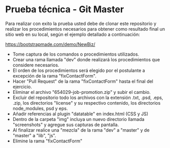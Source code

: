 # Prueba técnica - Git Master

Para realizar con exito la prueba usted debe de clonar este repositorio y realizar los procedimientos necesarios para obtener como resultado final un sitio web en su local, según el ejemplo detallado a continuación:

https://bootstrapmade.com/demo/NewBiz/

- Tome captura de los comandos o procedimientos utilizados.
- Crear una rama llamada "dev" donde realizará los procedimientos que considere necesarios. 
- El orden de los procedimientos será elegido por el postulante a excepción de la rama "fixContactForm".
- Hacer "Pull Request" de la rama "fixContactForm" hasta el final del ejercicio. 
- Eliminar el archivo "654029-job-promotion.zip" y subir el cambio. 
- Excluir del repositorio todo los archivos con la extensión .txt, .psd, .eps, .zip, los directorios "license" y su respectivo contenido, los directorios node_modules, psd y eps. 
- Añadir referencias al plugin "datatable" en index.html (CSS y JS)
- Dentro de la carpeta "img" incluya un nuevo directorio llamada "screenshots" y agregue sus capturas de pantalla.
- Al finalizar realice una "mezcla" de la rama "dev" a "master" y de "master" a "lib", "js". 
- Elimine la rama "fixContactForm"